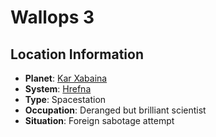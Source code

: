 # Wallops 3

## Location Information
- **Planet**: [Kar Xabaina](../planet--kar-xabaina.md)
- **System**: [Hrefna](../../../system--hrefna.md)
- **Type**: Spacestation
- **Occupation**: Deranged but brilliant scientist
- **Situation**: Foreign sabotage attempt